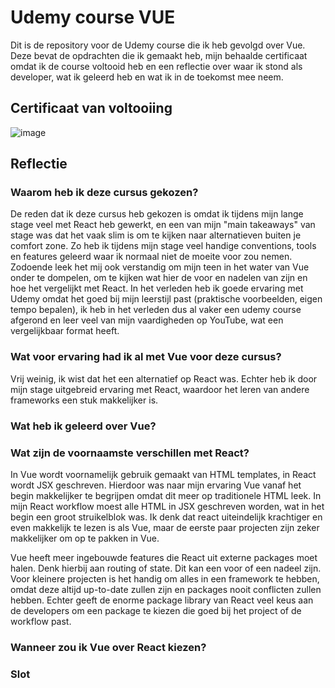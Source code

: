 # Udemy course VUE

Dit is de repository voor de Udemy course die ik heb gevolgd over Vue. Deze bevat de opdrachten die ik gemaakt heb, mijn behaalde certificaat omdat ik de course voltooid heb en een reflectie over waar ik stond als developer, wat ik geleerd heb en wat ik in de toekomst mee neem.

## Certificaat van voltooiing

![image](https://user-images.githubusercontent.com/43436118/112456127-b947de00-8d5a-11eb-8a6a-78f8f7d0b2a2.png)

## Reflectie

### Waarom heb ik deze cursus gekozen?
De reden dat ik deze cursus heb gekozen is omdat ik tijdens mijn lange stage veel met React heb gewerkt, en een van mijn "main takeaways" van stage was dat het vaak slim is om te kijken naar alternatieven buiten je comfort zone. Zo heb ik tijdens mijn stage veel handige conventions, tools en features geleerd waar ik normaal niet de moeite voor zou nemen. Zodoende leek het mij ook verstandig om mijn teen in het water van Vue onder te dompelen, om te kijken wat hier de voor en nadelen van zijn en hoe het vergelijkt met React. In het verleden heb ik goede ervaring met Udemy omdat het goed bij mijn leerstijl past (praktische voorbeelden, eigen tempo bepalen), ik heb in het verleden dus al vaker een udemy course afgerond en leer veel van mijn vaardigheden op YouTube, wat een vergelijkbaar format heeft.

### Wat voor ervaring had ik al met Vue voor deze cursus?
Vrij weinig, ik wist dat het een alternatief op React was. Echter heb ik door mijn stage uitgebreid ervaring met React, waardoor het leren van andere frameworks een stuk makkelijker is.

### Wat heb ik geleerd over Vue?

### Wat zijn de voornaamste verschillen met React?
In Vue wordt voornamelijk gebruik gemaakt van HTML templates, in React wordt JSX geschreven. Hierdoor was naar mijn ervaring Vue vanaf het begin makkelijker te begrijpen omdat dit meer op traditionele HTML leek. In mijn React workflow moest alle HTML in JSX geschreven worden, wat in het begin een groot struikelblok was. Ik denk dat react uiteindelijk krachtiger en even makkelijk te lezen is als Vue, maar de eerste paar projecten zijn zeker makkelijker om op te pakken in Vue.

Vue heeft meer ingebouwde features die React uit externe packages moet halen. Denk hierbij aan routing of state. Dit kan een voor of een nadeel zijn. Voor kleinere projecten is het handig om alles in een framework te hebben, omdat deze altijd up-to-date zullen zijn en packages nooit conflicten zullen hebben. Echter geeft de enorme package library van React veel keus aan de developers om een package te kiezen die goed bij het project of de workflow past.

### Wanneer zou ik Vue over React kiezen?

### Slot
